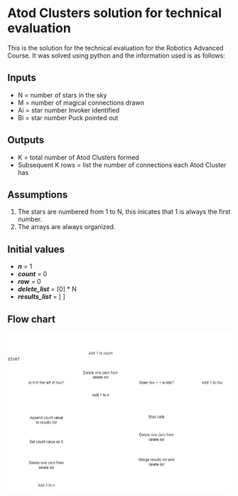 # Atod Clusters solution for technical evaluation

This is the solution for the technical evaluation for the Robotics Advanced Course. It was solved using python and the information used is as follows:

## Inputs
- N = number of stars in the sky
- M = number of magical connections drawn
- Ai = star number Invoker identified
- Bi = star number Puck pointed out

## Outputs
- K = total number of Atod Clusters formed
- Subsequent K rows = list the number of connections each Atod Cluster has

## Assumptions
1. The stars are numbered from 1 to N, this inicates that 1 is always the first number.
2. The arrays are always organized.

## Initial values
- ***n*** = 1
- ***count*** = 0
- ***row*** = 0
- ***delete_list*** = [0] * N
- ***results_list*** = [ ]

## Flow chart

![Alt text](Atod_Clusters_Map.png)
